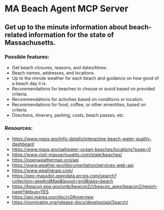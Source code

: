 # MA Beach Agent MCP Server
## Get up to the minute information about beach-related information for the state of Massachusetts.

### Possible features:

- Get beach closures, reasons, and dates/times.
- Beach names, addresses, and locations.
- Up to the minute weather for each beach and guidance on how good of a beach day it is.
- Recommendations for beaches to choose or avoid based on provided criteria.
- Recommendations for activities based on conditions or location.
- Recommendations for food, coffee, or other amentities, based on criteria.
- Directions, itinerary, parking, costs, beach passes, etc.

### Resources:

- https://www.mass.gov/info-details/interactive-beach-water-quality-dashboard
- https://www.mass.gov/saltwater-ocean-beaches/locations?page=0
- https://www.visit-massachusetts.com/state/beaches/
- https://openweathermap.org/api
- https://www.weather.gov/documentation/services-web-api
- https://www.weatherapi.com/
- https://geo-massdot.opendata.arcgis.com/search?collection=appAndMap&layout=grid&tags=beach
- https://beacon.epa.gov/ords/beacon2/r/beacon_apex/beacon2/report-page?debug=YES
- https://api.marea.ooo/doc/v2#overview
- https://nominatim.org/release-docs/develop/api/Search/